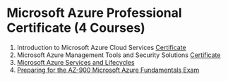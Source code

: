 # Microsoft Azure Professional Certificate (4 Courses)

1. Introduction to Microsoft Azure Cloud Services [Certificate](https://www.coursera.org/account/accomplishments/verify/U5CUA2AKX376)
2. Microsoft Azure Management Tools and Security Solutions [Certificate](https://www.coursera.org/account/accomplishments/verify/AT717126W6DA)
3. [Microsoft Azure Services and Lifecycles](https://www.coursera.org/learn/microsoft-azure-services-lifecycles/home/module/1)
4. [Preparing for the AZ-900 Microsoft Azure Fundamentals Exam](https://www.coursera.org/learn/az-900-exam-prep/home/module/1)
